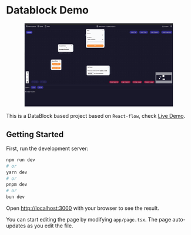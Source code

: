 # Datablock Demo

<p align="center">
  <img alt="Sample View" src="screenshots/app.gif" width="80%" />
</p>

This is a DataBlock based project based on `React-flow`, check [Live Demo](https://datablock-demo.vercel.app/).

## Getting Started

First, run the development server:

```bash
npm run dev
# or  
yarn dev
# or
pnpm dev
# or
bun dev
```

Open [http://localhost:3000](http://localhost:3000) with your browser to see the result.

You can start editing the page by modifying `app/page.tsx`. The page auto-updates as you edit the file.